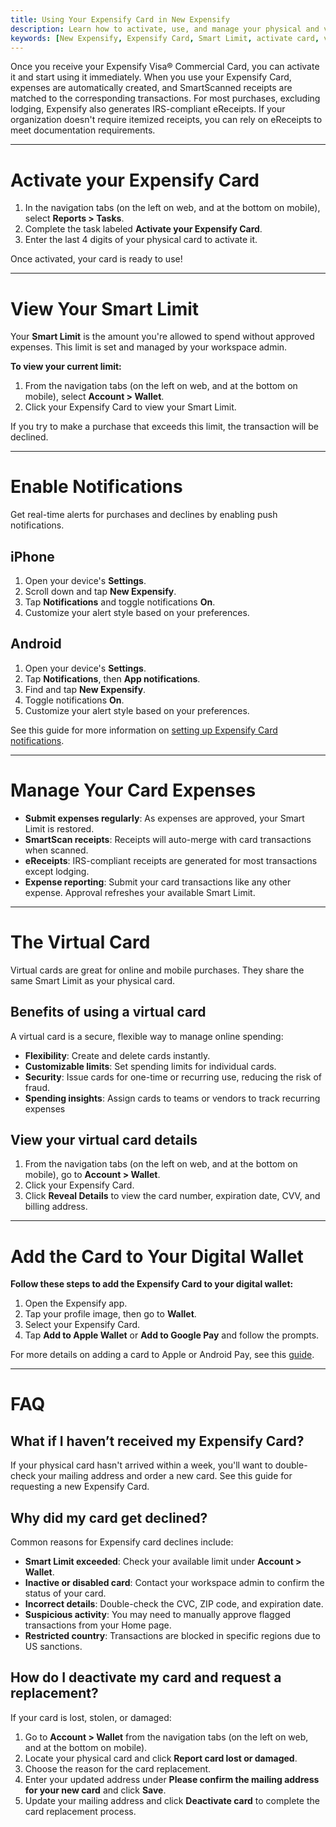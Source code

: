 ```yaml
---
title: Using Your Expensify Card in New Expensify
description: Learn how to activate, use, and manage your physical and virtual Expensify Card, including Smart Limits, notifications, and troubleshooting.
keywords: [New Expensify, Expensify Card, Smart Limit, activate card, virtual card, card notifications, card declined]
---
```


Once you receive your Expensify Visa® Commercial Card, you can activate it and start using it immediately. When you use your Expensify Card, expenses are automatically created, and SmartScanned receipts are matched to the corresponding transactions. For most purchases, excluding lodging, Expensify also generates IRS-compliant eReceipts. If your organization doesn't require itemized receipts, you can rely on eReceipts to meet documentation requirements.

---

# Activate your Expensify Card

1. In the navigation tabs (on the left on web, and at the bottom on mobile), select **Reports > Tasks**.
2. Complete the task labeled **Activate your Expensify Card**.
3. Enter the last 4 digits of your physical card to activate it.

Once activated, your card is ready to use!

---

# View Your Smart Limit

Your **Smart Limit** is the amount you're allowed to spend without approved expenses. This limit is set and managed by your workspace admin.

**To view your current limit:**
1. From the navigation tabs (on the left on web, and at the bottom on mobile), select **Account > Wallet**.
2. Click your Expensify Card to view your Smart Limit.

If you try to make a purchase that exceeds this limit, the transaction will be declined.

---

# Enable Notifications

Get real-time alerts for purchases and declines by enabling push notifications.

## iPhone

1. Open your device's **Settings**.
2. Scroll down and tap **New Expensify**.
3. Tap **Notifications** and toggle notifications **On**.
4. Customize your alert style based on your preferences.

## Android

1. Open your device's **Settings**.
2. Tap **Notifications**, then **App notifications**.
3. Find and tap **New Expensify**.
4. Toggle notifications **On**.
5. Customize your alert style based on your preferences.

See this guide for more information on [setting up Expensify Card notifications](https://help.expensify.com/articles/new-expensify/expensify-card/Enable-Expensify-Card-notifications).

---

# Manage Your Card Expenses

- **Submit expenses regularly**: As expenses are approved, your Smart Limit is restored.
- **SmartScan receipts**: Receipts will auto-merge with card transactions when scanned.
- **eReceipts**: IRS-compliant receipts are generated for most transactions except lodging.
- **Expense reporting**: Submit your card transactions like any other expense. Approval refreshes your available Smart Limit.

---

# The Virtual Card

Virtual cards are great for online and mobile purchases. They share the same Smart Limit as your physical card.

## Benefits of using a virtual card

A virtual card is a secure, flexible way to manage online spending:

- **Flexibility**: Create and delete cards instantly.
- **Customizable limits**: Set spending limits for individual cards.
- **Security**: Issue cards for one-time or recurring use, reducing the risk of fraud.
- **Spending insights**: Assign cards to teams or vendors to track recurring expenses

## View your virtual card details

1. From the navigation tabs (on the left on web, and at the bottom on mobile), go to **Account > Wallet**.
2. Click your Expensify Card.
3. Click **Reveal Details** to view the card number, expiration date, CVV, and billing address.

---

# Add the Card to Your Digital Wallet

**Follow these steps to add the Expensify Card to your digital wallet:**

1. Open the Expensify app.
2. Tap your profile image, then go to **Wallet**.
3. Select your Expensify Card.
4. Tap **Add to Apple Wallet** or **Add to Google Pay** and follow the prompts.

For more details on adding a card to Apple or Android Pay, see this [guide](https://help.expensify.com/articles/new-expensify/expensify-card/Add-Expensify-Card-to-Apple-or-Google-Pay).

---

# FAQ

## What if I haven’t received my Expensify Card?

If your physical card hasn't arrived within a week, you'll want to double-check your mailing address and order a new card. See this guide for requesting a new Expensify Card.

## Why did my card get declined?

Common reasons for Expensify card declines include:
- **Smart Limit exceeded**: Check your available limit under **Account > Wallet**.
- **Inactive or disabled card**: Contact your workspace admin to confirm the status of your card.
- **Incorrect details**: Double-check the CVC, ZIP code, and expiration date.
- **Suspicious activity**: You may need to manually approve flagged transactions from your Home page.
- **Restricted country**: Transactions are blocked in specific regions due to US sanctions.

## How do I deactivate my card and request a replacement?

If your card is lost, stolen, or damaged:
1. Go to **Account > Wallet** from the navigation tabs (on the left on web, and at the bottom on mobile).
2. Locate your physical card and click **Report card lost or damaged**.
3. Choose the reason for the card replacement.
4. Enter your updated address under **Please confirm the mailing address for your new card** and click **Save**.
5. Update your mailing address and click **Deactivate card** to complete the card replacement process.

